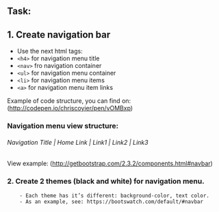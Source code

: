 ## Task:
## 1. Create navigation bar
 - Use the next html tags:
 - ```<h4>``` for navigation menu title
 - ```<nav>``` fro navigation container
 - ```<ul>``` for navigation menu container
 - ```<li>``` for navigation menu items
 - ```<a>``` for navigation menu item links

Example of code structure, you can find on:
(http://codepen.io/chriscoyier/pen/vOMBxp)


### Navigation menu view structure:
######  Navigation Title |  Home Link | Link1 | Link2 | Link3  

View example: (http://getbootstrap.com/2.3.2/components.html#navbar)

### 2. Create 2 themes (black and white) for navigation menu.  
        - Each theme has it’s different: background-color, text color.  
        - As an example, see: https://bootswatch.com/default/#navbar 